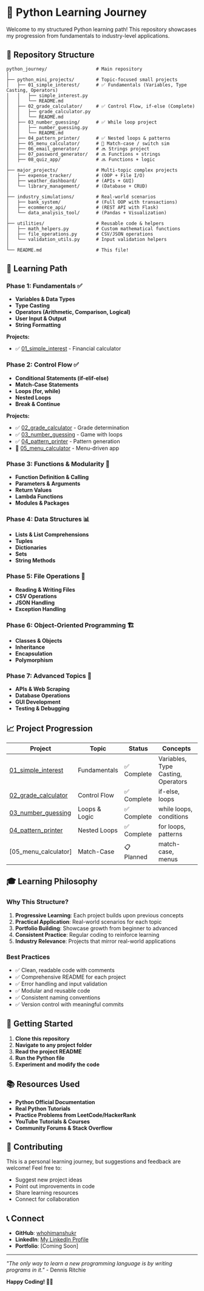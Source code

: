 # 🐍 Python Learning Journey

Welcome to my structured Python learning path! This repository showcases my progression from fundamentals to industry-level applications.

## 📁 Repository Structure

```
python_journey/                  # Main repository
│
├── python_mini_projects/        # Topic-focused small projects 
│   ├── 01_simple_interest/      # ✅ Fundamentals (Variables, Type Casting, Operators)
│   │   ├── simple_interest.py
│   │   └── README.md
│   ├── 02_grade_calculator/     # ✅ Control Flow, if-else (Complete)
│   │   ├── grade_calculator.py
│   │   └── README.md
│   ├── 03_number_guessing/      # ✅ While loop project
│   │   ├── number_guessing.py
│   │   └── README.md
│   ├── 04_pattern_printer/      # ✅ Nested loops & patterns
│   ├── 05_menu_calculator/      # 🔄 Match-case / switch sim
│   ├── 06_email_generator/      # 🔜 Strings project
│   ├── 07_password_generator/   # 🔜 Functions + strings
│   ├── 08_quiz_app/             # 🔜 Functions + logic
│
├── major_projects/              # Multi-topic complex projects
│   ├── expense_tracker/         # (OOP + File I/O)
│   ├── weather_dashboard/       # (APIs + GUI)
│   └── library_management/      # (Database + CRUD)
│
├── industry_simulations/        # Real-world scenarios
│   ├── bank_system/             # (Full OOP with transactions)
│   ├── ecommerce_api/           # (REST API with Flask)
│   └── data_analysis_tool/      # (Pandas + Visualization)
│
├── utilities/                   # Reusable code & helpers
│   ├── math_helpers.py          # Custom mathematical functions
│   ├── file_operations.py       # CSV/JSON operations
│   └── validation_utils.py      # Input validation helpers
│
└── README.md                    # This file!
```

## 🎯 Learning Path

### Phase 1: Fundamentals ✅
- **Variables & Data Types**
- **Type Casting**
- **Operators (Arithmetic, Comparison, Logical)**
- **User Input & Output**
- **String Formatting**

**Projects:**
- ✅ [01_simple_interest](python_mini_projects/01_simple_interest/) - Financial calculator

### Phase 2: Control Flow ✅
- **Conditional Statements (if-elif-else)**
- **Match-Case Statements**
- **Loops (for, while)**
- **Nested Loops**
- **Break & Continue**

**Projects:**
- ✅ [02_grade_calculator](python_mini_projects/02_grade_calculator/) - Grade determination
- ✅ [03_number_guessing](python_mini_projects/03_number_guessing/) - Game with loops
- ✅ [04_pattern_printer](python_mini_projects/04_pattern_printer/) - Pattern generation
- 🔄 [05_menu_calculator](python_mini_projects/05_menu_calculator/) - Menu-driven app

### Phase 3: Functions & Modularity 🔧
- **Function Definition & Calling**
- **Parameters & Arguments**
- **Return Values**
- **Lambda Functions**
- **Modules & Packages**

### Phase 4: Data Structures 📊
- **Lists & List Comprehensions**
- **Tuples**
- **Dictionaries**
- **Sets**
- **String Methods**

### Phase 5: File Operations 📁
- **Reading & Writing Files**
- **CSV Operations**
- **JSON Handling**
- **Exception Handling**

### Phase 6: Object-Oriented Programming 🏗️
- **Classes & Objects**
- **Inheritance**
- **Encapsulation**
- **Polymorphism**

### Phase 7: Advanced Topics 🚀
- **APIs & Web Scraping**
- **Database Operations**
- **GUI Development**
- **Testing & Debugging**

## 📈 Project Progression

| Project                                                          | Topic         | Status     | Concepts                           |
| ---------------------------------------------------------------- | ------------- | ---------- | ---------------------------------- |
| [01_simple_interest](python_mini_projects/01_simple_interest/)   | Fundamentals  | ✅ Complete | Variables, Type Casting, Operators |
| [02_grade_calculator](python_mini_projects/02_grade_calculator/) | Control Flow  | ✅ Complete | if-else, loops                     |
| [03_number_guessing](python_mini_projects/03_number_guessing/)   | Loops & Logic | ✅ Complete | while loops, conditions            |
| [04_pattern_printer](python_mini_projects/04_pattern_printer/)   | Nested Loops  | ✅ Complete | for loops, patterns                |
| [05_menu_calculator]                                             | Match-Case    | 📋 Planned  | match-case, menus                  |

## 🎓 Learning Philosophy

### Why This Structure?
1. **Progressive Learning**: Each project builds upon previous concepts
2. **Practical Application**: Real-world scenarios for each topic
3. **Portfolio Building**: Showcase growth from beginner to advanced
4. **Consistent Practice**: Regular coding to reinforce learning
5. **Industry Relevance**: Projects that mirror real-world applications

### Best Practices
- ✅ Clean, readable code with comments
- ✅ Comprehensive README for each project
- ✅ Error handling and input validation
- ✅ Modular and reusable code
- ✅ Consistent naming conventions
- ✅ Version control with meaningful commits

## 🚀 Getting Started

1. **Clone this repository**
2. **Navigate to any project folder**
3. **Read the project README**
4. **Run the Python file**
5. **Experiment and modify the code**

## 📚 Resources Used

- **Python Official Documentation**
- **Real Python Tutorials**
- **Practice Problems from LeetCode/HackerRank**
- **YouTube Tutorials & Courses**
- **Community Forums & Stack Overflow**

## 🤝 Contributing

This is a personal learning journey, but suggestions and feedback are welcome! Feel free to:
- Suggest new project ideas
- Point out improvements in code
- Share learning resources
- Connect for collaboration

## 📞 Connect

- **GitHub**: [whohimanshukr](https://github.com/whohimanshukr)
- **LinkedIn**: [My LinkedIn Profile](https://www.linkedin.com/in/himanshu-kumar2010/)
- **Portfolio**: [Coming Soon]

---

*"The only way to learn a new programming language is by writing programs in it."* - Dennis Ritchie

**Happy Coding! 🐍✨**
